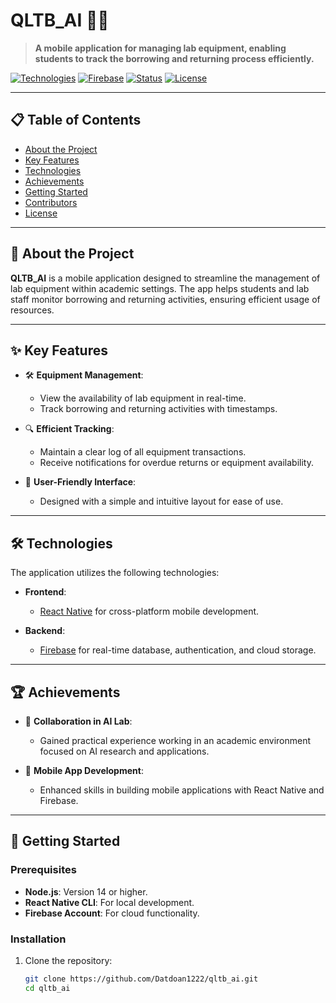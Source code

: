 # QLTB_AI 📱🔬

> **A mobile application for managing lab equipment, enabling students to track the borrowing and returning process efficiently.**

[![Technologies](https://img.shields.io/badge/React%20Native-%5E0.70-blue)](https://reactnative.dev/)
[![Firebase](https://img.shields.io/badge/Firebase-Cloud-orange)](https://firebase.google.com/)
[![Status](https://img.shields.io/badge/status-Completed-success)]()
[![License](https://img.shields.io/badge/license-MIT-blue)](LICENSE)

---

## 📋 Table of Contents

- [About the Project](#about-the-project)
- [Key Features](#key-features)
- [Technologies](#technologies)
- [Achievements](#achievements)
- [Getting Started](#getting-started)
- [Contributors](#contributors)
- [License](#license)

---

## 📖 About the Project

**QLTB_AI** is a mobile application designed to streamline the management of lab equipment within academic settings. The app helps students and lab staff monitor borrowing and returning activities, ensuring efficient usage of resources.

---

## ✨ Key Features

- 🛠️ **Equipment Management**:
  - View the availability of lab equipment in real-time.
  - Track borrowing and returning activities with timestamps.

- 🔍 **Efficient Tracking**:
  - Maintain a clear log of all equipment transactions.
  - Receive notifications for overdue returns or equipment availability.

- 📱 **User-Friendly Interface**:
  - Designed with a simple and intuitive layout for ease of use.

---

## 🛠️ Technologies

The application utilizes the following technologies:

- **Frontend**:
  - [React Native](https://reactnative.dev/) for cross-platform mobile development.

- **Backend**:
  - [Firebase](https://firebase.google.com/) for real-time database, authentication, and cloud storage.

---

## 🏆 Achievements

- 🤝 **Collaboration in AI Lab**:
  - Gained practical experience working in an academic environment focused on AI research and applications.

- 📱 **Mobile App Development**:
  - Enhanced skills in building mobile applications with React Native and Firebase.

---

## 🚀 Getting Started

### Prerequisites

- **Node.js**: Version 14 or higher.
- **React Native CLI**: For local development.
- **Firebase Account**: For cloud functionality.

### Installation

1. Clone the repository:
   ```bash
   git clone https://github.com/Datdoan1222/qltb_ai.git
   cd qltb_ai

